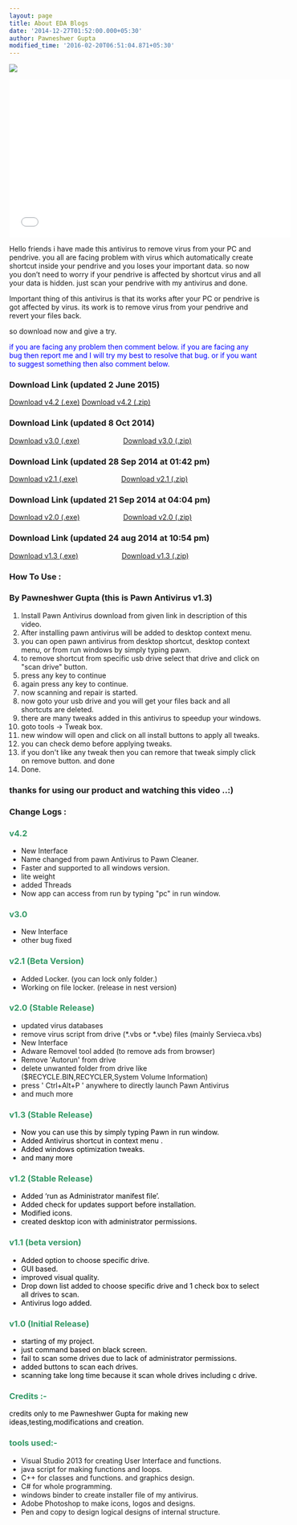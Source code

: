 ```yaml
---
layout: page
title: About EDA Blogs
date: '2014-12-27T01:52:00.000+05:30'
author: Pawneshwer Gupta
modified_time: '2016-02-20T06:51:04.871+05:30'
---
```


[![](http://4.bp.blogspot.com/-nGYlrDwNaNQ/VDTdqM936BI/AAAAAAAAAKM/OkIS1t6baR4/s1600/Untitled.png)](http://4.bp.blogspot.com/-nGYlrDwNaNQ/VDTdqM936BI/AAAAAAAAAKM/OkIS1t6baR4/s1600/Untitled.png)

<center><iframe align="middle" allowfullscreen="" frameborder="0" height="315" src="//www.youtube.com/embed/T3RzioKkabw" width="560"></iframe></center>

Hello friends i have made this antivirus to remove virus from your PC and pendrive. you all are facing problem with virus which automatically create shortcut inside your pendrive and you loses your important data. so now you don’t need to worry if your pendrive is affected by shortcut virus and all your data is hidden. just scan your pendrive with my antivirus and done.

Important thing of this antivirus is that its works after your PC or pendrive is got affected by virus. its work is to remove virus from your pendrive and revert your files back.

so download now and give a try.

<span style="color: blue;">if you are facing any problem then comment below. if you are facing any bug then report me and I will try my best to resolve that bug. or if you want to suggest something then also comment below.</span>  

### Download Link (updated 2 June 2015)

[Download v4.2 (.exe)](https://dl.dropboxusercontent.com/u/55163217/Pawn%20Cleaner%204.2.exe)
[Download v4.2 (.zip)](https://dl.dropboxusercontent.com/u/55163217/Pawn%20Cleaner%204.2.zip)


### Download Link (updated 8 Oct 2014)

[Download v3.0 (.exe)](https://www.dropbox.com/s/1qq98l4ll1z0ngx/Pawn%20Antivirus%20v3.0.exe?dl=1)                      [Download v3.0 (.zip)](https://www.dropbox.com/s/4f7u5h640dq4j5c/Pawn%20Antivirus%20v3.0.zip?dl=1)  

### Download Link (updated 28 Sep 2014 at 01:42 pm)

[Download v2.1 (.exe)](https://www.dropbox.com/s/0zmmmgq9bz1a1vi/Pawn%20Antivirus%20v2.1.exe?dl=1)                      [Download v2.1 (.zip)](https://www.dropbox.com/s/f3el8ke19phc4h6/Pawn%20Antivirus%20v2.1.zip?dl=1)

### Download Link (updated 21 Sep 2014 at 04:04 pm)

[Download v2.0 (.exe)](https://www.dropbox.com/s/t2wn7j9rmt52irj/Pawn%20Antivirus%20v2.0.exe?dl=1)                      [Download v2.0 (.zip)](https://www.dropbox.com/s/fi5nibat6gx51jp/Pawn%20Antivirus%20v2.0.zip?dl=1)

### Download Link (updated 24 aug 2014 at 10:54 pm)

[Download v1.3 (.exe)](https://www.dropbox.com/s/1xklh5gkuhg8thp/Pawn%20Antivirus%20v1.3.exe?dl=1)                      [Download v1.3 (.zip)](https://www.dropbox.com/s/irijzlp69wwfrt1/Pawn%20Antivirus%20v1.3.zip?dl=1)

### How To Use :

### By Pawneshwer Gupta (this is Pawn Antivirus v1.3)

1.  Install Pawn Antivirus download from given link in description of this video.
2.  After installing pawn antivirus will be added to desktop context menu.
3.  you can open pawn antivirus from desktop shortcut, desktop context menu, or from run windows by simply typing pawn.
4.  to remove shortcut from specific usb drive select that drive and click on "scan drive" button.
5.  press any key to continue
6.  again press any key to continue.
7.  now scanning and repair is started.
8.  now goto your usb drive and you will get your files back and all shortcuts are deleted.
9.  there are many tweaks added in this antivirus to speedup your windows.
10.  goto tools -> Tweak box.
11.  new window will open and click on all install buttons to apply all tweaks.
12.  you can check demo before applying tweaks.
13.  if you don't like any tweak then you can remore that tweak simply click on remove button. and done
14.  Done.

### thanks for using our product and watching this video ..:)

### Change Logs :

### **<span style="color: #339966;">v4.2  </span>**

*   New Interface
*   Name changed from pawn Antivirus to Pawn Cleaner.
*   Faster and supported to all windows version.
*   lite weight
*   added Threads
*   Now app can access from run by typing "pc" in run window.

### **<span style="color: #339966;">v3.0  </span>**

*   New Interface
*   other bug fixed

### **<span style="color: #339966;">v2.1 (Beta Version) </span>** 

*   Added Locker. (you can lock only folder.)
*   Working on file locker. (release in nest version)

### **<span style="color: #339966;">v2.0 (Stable Release) </span>** 

*   updated virus databases
*   remove virus script from drive (*.vbs or *.vbe) files (mainly Servieca.vbs)
*   New Interface
*   Adware Removel tool added (to remove ads from browser)
*   Remove 'Autorun' from drive
*   delete unwanted folder from drive like ($RECYCLE.BIN,RECYCLER,System Volume Information)
*   press ' Ctrl+Alt+P ' anywhere to directly launch Pawn Antivirus
*   and much more

### **<span style="color: #339966;">v1.3 (Stable Release)</span>**

*   <span style="color: black;">Now you can use this by simply typing Pawn in run window.</span>
*   <span style="color: black;">Added Antivirus shortcut in context menu .</span>
*   <span style="color: black;">Added windows optimization tweaks.</span>
*   <span style="color: black;">and many more</span>

### **<span style="color: #339966;">v1.2 (Stable Release)</span>**

*   <span style="color: black;">Added ‘run as Administrator manifest file’.</span>
*   <span style="color: black;">Added check for updates support before installation.</span>
*   <span style="color: black;">Modified icons.</span>
*   <span style="color: black;">created desktop icon with administrator permissions.</span>

### **<span style="color: #339966;">v1.1 (beta version)</span>**

*   <span style="color: black;">Added option to choose specific drive.</span>
*   <span style="color: black;">GUI based.</span>
*   <span style="color: black;">improved visual quality.</span>
*   <span style="color: black;">Drop down list added to choose specific drive and 1 check box to select all drives to scan.</span>
*   <span style="color: black;">Antivirus logo added.</span>

### <span style="color: #339966;">**v1.0 (Initial Release)**</span>

*   <span style="color: black;">starting of my project.</span>
*   <span style="color: black;">just command based on black screen.</span>
*   <span style="color: black;">fail to scan some drives due to lack of administrator permissions.</span>
*   <span style="color: black;">added buttons to scan each drives.</span>
*   <span style="color: black;">scanning take long time because it scan whole drives including c drive.</span>

### **<span style="color: #339966;">Credits :-</span>**

<span style="color: black;">credits only to me Pawneshwer Gupta for making new ideas,testing,modifications and creation.</span>  

### **<span style="color: #339966;">tools used:-</span>**

*   Visual Studio 2013 for creating User Interface and functions.
*   java script for making functions and loops.
*   C++ for classes and functions. and graphics design.
*   C# for whole programming.
*   windows binder to create installer file of my antivirus.
*   Adobe Photoshop to make icons, logos and designs.
*   Pen and copy to design logical designs of internal structure.